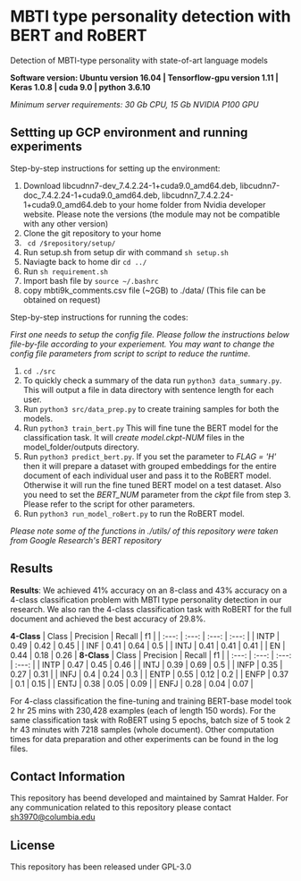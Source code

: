 # MBTI type personality detection with BERT and RoBERT
Detection of MBTI-type personality with state-of-art language models

**Software version: Ubuntu version 16.04 | Tensorflow-gpu version 1.11 | Keras 1.0.8 | cuda 9.0 | python 3.6.10**

*Minimum server requirements: 30 Gb CPU, 15 Gb NVIDIA P100 GPU*

## Settting up GCP environment and running experiments

Step-by-step instructions for setting up the environment:
1. Download libcudnn7-dev_7.4.2.24-1+cuda9.0_amd64.deb, libcudnn7-doc_7.4.2.24-1+cuda9.0_amd64.deb, libcudnn7_7.4.2.24-1+cuda9.0_amd64.deb to your home folder from Nvidia developer website. Please note the versions (the module may not be compatible with any other version)
2. Clone the git repository to your home
3. ``` cd /$repository/setup/```
4. Run setup.sh from setup dir with command ```sh setup.sh ```
5. Naviagte back to home dir ```cd ../``` 
6. Run ```sh requirement.sh```
7. Import bash file by ```source ~/.bashrc```
8. copy mbti9k_comments.csv file (~2GB) to ./data/ (This file can be obtained on request)



Step-by-step instructions for running the codes:

*First one needs to setup the config file. Please follow the instructions below file-by-file according to your experiement. You may want to change the config file parameters from script to script to reduce the runtime.*

1. ```cd ./src``` 
2. To quickly check a summary of the data run ```python3 data_summary.py```. This will output a file in data directory with sentence length for each user. 
2. Run ```python3 src/data_prep.py``` to create training samples for both the models. 
3. Run ```python3 train_bert.py``` This will fine tune the BERT model for the classification task. It will *create model.ckpt-NUM* files in the model_folder/outputs directory. 
4. Run ```python3 predict_bert.py```. If you set the parameter to *FLAG = 'H'* then it will prepare a dataset with grouped embeddings for the entire document of each individual user and pass it to the RoBERT model. Otherwise it will run the fine tuned BERT model on a test dataset. Also you need to set the *BERT_NUM* parameter from the *ckpt* file from step 3. Please refer to the script for other parameters. 
5. Run ```python3 run_model_roBert.py``` to run the RoBERT model.

*Please note some of the functions in ./utils/ of this repository were taken from Google Research's BERT repository*

## Results

**Results**: We achieved 41% accuracy on an 8-class and 43% accuracy on a 4-class classification problem with MBTI type personality detection in our research. We also ran the 4-class classification task with RoBERT for the full document and achieved the best accuracy of 29.8%.

**4-Class**
| Class | Precision	| Recall	| f1 |
| :---: | :---: | :---: | :---: |
| INTP	| 0.49	| 0.42	| 0.45 |
| INF	| 0.41	| 0.64	| 0.5 |
| INTJ |	0.41 |	0.41 |	0.41 |
| EN	| 0.44	| 0.18	| 0.26 |
**8-Class**
| Class | Precision	| Recall	| f1 |
| :---: | :---: | :---: | :---: |
| INTP | 0.47	| 0.45 | 0.46 |
| INTJ | 0.39 |	0.69 | 	0.5 |
| INFP | 0.35 |	0.27 |	0.31 |
| INFJ | 0.4 | 0.24 |	0.3 |
| ENTP | 0.55 |	0.12 | 0.2 |
| ENFP | 0.37 |	0.1 |	0.15 |
| ENTJ | 0.38 |	0.05 | 0.09 |
| ENFJ | 0.28 |	0.04 | 0.07 |

For 4-class classification the fine-tuning and training BERT-base model took 2 hr 25 mins with 230,428 examples (each of length 150 words). For the same classification task with RoBERT using 5 epochs, batch size of 5 took 2 hr 43 minutes with 7218 samples (whole document). Other computation times for data preparation and other experiments can be found in the log files.

## Contact Information

This repository has beend developed and maintained by Samrat Halder. For any communication related to this repository please contact sh3970@columbia.edu

## License

This repository has been released under GPL-3.0
